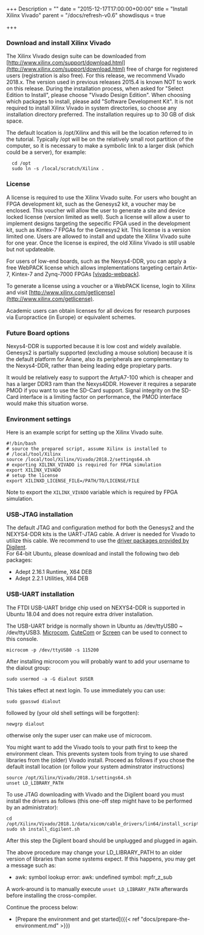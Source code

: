 +++
Description = ""
date = "2015-12-17T17:00:00+00:00"
title = "Install Xilinx Vivado"
parent = "/docs/refresh-v0.6"
showdisqus = true

+++

### Download and install Xilinx Vivado

The Xilinx Vivado design suite can be downloaded from [http://www.xilinx.com/support/download.html](http://www.xilinx.com/support/download.html) free of charge for registered users (registration is also free). For this release, we recommend Vivado 2018.x. The version used in previous releases 2015.4 is known NOT to work on this release.
During the installation process, when asked for "Select Edition to Install", 
please choose "Vivado Design Edition". When choosing which packages to 
install, please add "Software Development Kit". It is not required to install 
Xilinx Vivado in system directories, so choose any installation directory 
preferred. The installation requires up to 30 GB of disk space.

The default location is /opt/Xilinx and this will be the location referred to in the tutorial.
Typically /opt will be on the relatively small root partition of the computer, so it is necessary
to make a symbolic link to a larger disk (which could be a server), for example:

      cd /opt
      sudo ln -s /local/scratch/Xilinx .

### License

A license is required to use the Xilinx Vivado suite. For users who bought an 
FPGA development kit, such as the Genesys2 kit, a voucher may be enclosed. This 
voucher will allow the user to generate a site and device locked license 
(version limited as well). Such a license will allow a user to implement 
designs targeting the sepecific FPGA used in the development kit, such as 
Kintex-7 FPGAs for the Genesys2 kit. This license is a version limited one. Users 
are allowed to install and update the Xilinx Vivado suite for one year. Once 
the license is expired, the old Xilinx Vivado is still usable but not 
updateable.

For users of low-end boards, such as the Nexys4-DDR, you can apply a free 
WebPACK license which allows implementations targeting certain Artix-7, 
Kintex-7 and Zynq-7000 FPGAs 
[[vivado-webpack](http://www.xilinx.com/products/design-tools/vivado/vivado-webpack.html)].

To generate a license using a voucher or a WebPACK license, login to Xilinx 
and visit 
[http://www.xilinx.com/getlicense](http://www.xilinx.com/getlicense).

Academic users can obtain licenses for all devices for research purposes via Europractice (in Europe)
or equivalent schemes.

### Future Board options

Nexys4-DDR is supported because it is low cost and widely available. Genesys2 is partially supported
(excluding a mouse solution) because it is the default platform for Ariane, also its peripherals are
complementary to the Nexys4-DDR, rather than being leading edge propietary parts.

It would be relatively easy to support the ArtyA7-100 which is cheaper and has a larger DDR3 ram than
the Nexys4DDR. However it requires a separate PMOD if you want to use the SD-Card support.
Signal integrity on the SD-Card interface is a limiting factor on performance, the PMOD interface
would make this situation worse.

### Environment settings

Here is an example script for setting up the Xilinx Vivado suite.

    #!/bin/bash
    # source the prepared script, assume Xilinx is installed to
    # /local/tool/Xilinx
    source /local/tool/Xilinx/Vivado/2018.2/settings64.sh
    # exporting XILINX_VIVADO is required for FPGA simulation
    export XILINX_VIVADO
    # setup the license
    export XILINXD_LICENSE_FILE=/PATH/TO/LICENSE/FILE

Note to export the `XILINX_VIVADO` variable which is required by FPGA simulation.

### USB-JTAG installation

The default JTAG and configuration method for both the Genesys2 and the 
NEXYS4-DDR kits is the UART-JTAG cable. A driver is needed for Vivado to 
utilize this cable. We recommend to use the [driver packages provided by 
Digilent](https://reference.digilentinc.com/reference/software/adept/start).  
For 64-bit Ubuntu, please download and install the following two deb packages:

  * Adept 2.16.1 Runtime, X64 DEB
  * Adept 2.2.1 Utilities, X64 DEB

### USB-UART installation

The FTDI USB-UART bridge chip used on NEXYS4-DDR is supported in Ubuntu 18.04 and does not require extra driver installation.

The USB-UART bridge is normally shown in Ubuntu as /dev/ttyUSB0 ~ /dev/ttyUSB3. [Microcom](http://manpages.ubuntu.com/manpages/lucid/man1/microcom.1.html), [CuteCom](http://cutecom.sourceforge.net/) or [Screen](https://wiki.archlinux.org/index.php/Working_with_the_serial_console#Screen) can be used to connect to this console.

    microcom -p /dev/ttyUSB0 -s 115200

After installing microcom you will probably want to add your username to the dialout group:

    sudo usermod -a -G dialout $USER

This takes effect at next login. To use immediately you can use:

    sudo gpasswd dialout

followed by (your old shell settings will be forgotten):

    newgrp dialout

otherwise only the super user can make use of microcom.

You might want to add the Vivado tools to your path first to keep the environment clean. This prevents system tools
from trying to use shared libraries from the (older) Vivado install. Proceed as follows if you chose the default install
location (or follow your system adminstrator instructions)

    source /opt/Xilinx/Vivado/2018.1/settings64.sh
    unset LD_LIBRARY_PATH

To use JTAG downloading with Vivado and the Digilent board you must install the drivers as follows (this one-off step might have to be performed by an administrator):

    cd /opt/Xilinx/Vivado/2018.1/data/xicom/cable_drivers/lin64/install_script/install_drivers
    sudo sh install_digilent.sh

After this step the Digilent board should be unplugged and plugged in again.

The above procedure may change your LD_LIBRARY_PATH to an older version of libraries than some systems expect. If this
happens, you may get a message such as:

* awk: symbol lookup error: awk: undefined symbol: mpfr_z_sub

A work-around is to manually execute `unset LD_LIBRARY_PATH` afterwards before installing the cross-compiler.

Continue the process below:

 * [Prepare the environment and get started]({{< ref "docs/prepare-the-environment.md" >}})

